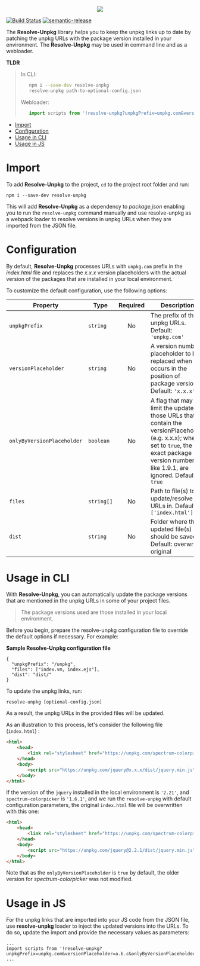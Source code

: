 <p align="center">
    <img src="https://image.ibb.co/nR99Wy/svg_resolveunpkg_github.png"/>
</p>

[![Build Status](https://travis-ci.org/wix-incubator/resolve-unpkg.svg)](https://travis-ci.org/wix-incubator/resolve-unpkg) [![semantic-release](https://img.shields.io/badge/%20%20%F0%9F%93%A6%F0%9F%9A%80-semantic--release-e10079.svg)](https://github.com/semantic-release/semantic-release)

The **Resolve-Unpkg** library helps you to keep the unpkg links up to date by patching the unpkg URLs with the package version installed in your environment. The **Resolve-Unpkg** may be used in command line and as a webloader.

**TLDR**

> In CLI:
> ```bash
>    npm i --save-dev resolve-unpkg
>    resolve-unpkg path-to-optional-config.json
> ```
>
> Webloader:
> ```javascript
>    import scripts from '!resolve-unpkg?unpkgPrefix=unpkg.com&versionPlaceholder=a.b.c&onlyByVersionPlaceholder=true!scripts.json';
> ```

<!-- TOC -->

- [Import](#import)
- [Configuration](#configuration)
- [Usage in CLI](#usage-in-cli)
- [Usage in JS](#usage-in-js)

<!-- /TOC -->

# Import

To add **Resolve-Unpkg** to the project, `cd` to the project root folder and run:

`npm i --save-dev resolve-unpkg`

This will add **Resolve-Unpkg** as a dependency to *package.json* enabling you to run the `resolve-unpkg` command manually and use resolve-unpkg as a webpack loader to resolve versions in unpkg URLs when they are imported from the JSON file.

# Configuration

By default, **Resolve-Unpkg** processes URLs with `unpkg.com` prefix in the *index.html* file and replaces the *x.x.x* version placeholders with the actual version of the packages that are installed in your local environment.

To customize the default configuration, use the following options:

| Property         | Type       | Required | Description                              | CLI | Loader |
| ---------------- | ---------- | :------: | ---------------------------------------- | :-: | :----: |
| `unpkgPrefix`    | `string`   |   No     | The prefix of the unpkg URLs. Default: `'unpkg.com'` | Yes | Yes |
| `versionPlaceholder`| `string`   |   No     | A version number placeholder to be replaced when occurs in the position of package version. Default: `'x.x.x'`  | Yes | Yes |
| `onlyByVersionPlaceholder`  | `boolean`   |   No     |  A flag that may limit the update to those URLs that contain the versionPlaceholder (e.g. x.x.x); when set to `true`, the exact package version numbers, like 1.9.1, are ignored. Default: `true`     | Yes | Yes |
| `files`    | `string[]`   |   No     | Path to file(s) to update/resolve URLs in. Default: `['index.html']` | Yes | No |
| `dist`    | `string`   |   No     | Folder where the updated file(s) should be saved. Default: overwrite original | Yes | No |

# Usage in CLI

With **Resolve-Unpkg**, you can automatically update the package versions that are mentioned in the unpkg URLs in some of your project files.

> The package versions used are those installed in your local environment.

Before you begin, prepare the resolve-unpkg configuration file to override the default options if necessary. For example:

**Sample Resolve-Unpkg configuration file**

```
{
  "unpkgPrefix": "/unpkg",
  "files": ["index.vm, index.ejs"],
  "dist": "dist/"
}
```

To update the unpkg links, run:

`resolve-unpkg [optional-config.json]`

As a result, the unpkg URLs in the provided files will be updated.

As an illustration to this process, let's consider the following file (`index.html`) :

```html
<html>
    <head>
        <link rel="stylesheet" href="https://unpkg.com/spectrum-colorpicker@1.6.0/spectrum.css">
    </head>
    <body>
        <script src="https://unpkg.com/jquery@x.x.x/dist/jquery.min.js"></script>
    </body>
</html>
``` 

If the version of the `jquery` installed in the local environment is `'2.21'`, and `spectrum-colorpicker` is `'1.6.1'`, and we run the `resolve-unpkg` with default configuration parameters, the original `index.html` file will be overwritten with this one:

```html
<html>
    <head>
        <link rel="stylesheet" href="https://unpkg.com/spectrum-colorpicker@1.6.0/spectrum.css">
    </head>
    <body>
        <script src="https://unpkg.com/jquery@2.2.1/dist/jquery.min.js"></script>
    </body>
</html>
```

Note that as the `onlyByVersionPlaceholder` is `true` by default, the older version for *spectrum-colorpicker* was not modified. 

# Usage in JS

For the unpkg links that are imported into your JS code from the JSON file, use **resolve-unpkg** loader to inject the updated versions into the URLs. To do so, update the import and provide the necessary values as parameters:

```javscript
...
import scripts from '!resolve-unpkg?unpkgPrefix=unpkg.com&versionPlaceholder=a.b.c&onlyByVersionPlaceholder=true!scripts.json';
...
``` 
